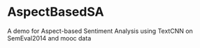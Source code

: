 # AspectBasedSA
A demo for Aspect-based Sentiment Analysis using TextCNN on SemEval2014 and mooc data
